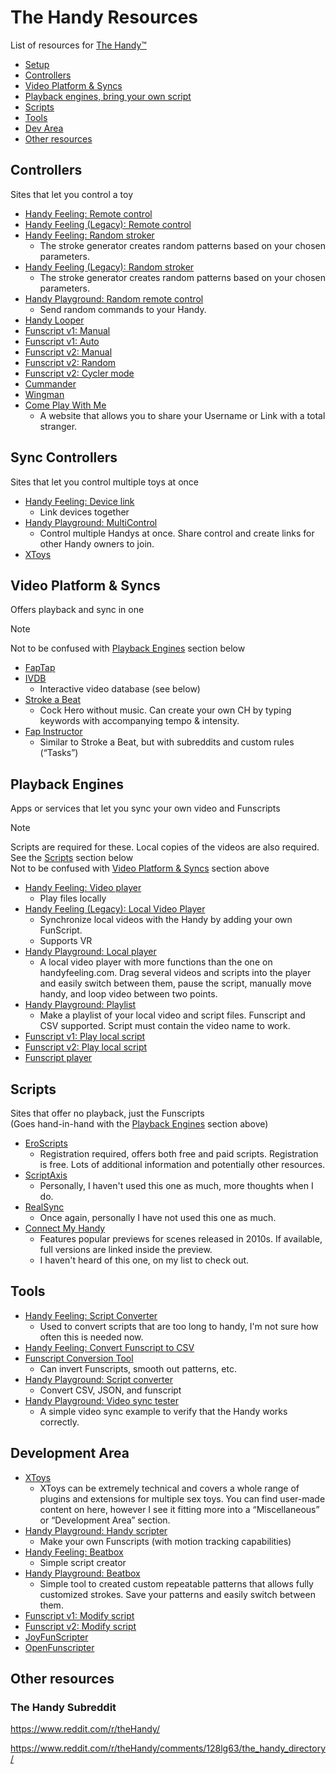 # The Handy Resources
List of resources for [The Handy™](https://www.thehandy.com/)
- [Setup](https://onboarding.handyfeeling.com/)
- [Controllers](#controllers)
- [Video Platform & Syncs](#video-platform--syncs)
- [Playback engines, bring your own script](#playback-engines)
- [Scripts](#scripts)
- [Tools](#tools)
- [Dev Area](#development-area)
- [Other resources](#other-resources)

## Controllers
Sites that let you control a toy
- [Handy Feeling: Remote control](https://new.handyfeeling.com/#/remote)
- [Handy Feeling (Legacy): Remote control](https://www.handyfeeling.com/remote)
- [Handy Feeling: Random stroker](https://new.handyfeeling.com/#/random-classic)
  - The stroke generator creates random patterns based on your chosen parameters.
- [Handy Feeling (Legacy): Random stroker](https://www.handyfeeling.com/random)
  - The stroke generator creates random patterns based on your chosen parameters.
- [Handy Playground: Random remote control](https://playground.handyfeeling.com/random/index.html)
  - Send random commands to your Handy.
- [Handy Looper](https://handylooper.pages.dev/)
- [Funscript v1: Manual](https://funscript.io/manual)
- [Funscript v1: Auto](https://funscript.io/auto)
- [Funscript v2: Manual](https://beta.funscript.io/app/manual)
- [Funscript v2: Random](https://beta.funscript.io/app/random)
- [Funscript v2: Cycler mode](https://beta.funscript.io/app/cycler)
- [Cummander](https://www.cummander.com/)
- [Wingman](https://wingman.theappstore.org/)
- [Come Play With Me](https://comeplaywithme.online/findpartner)
  - A website that allows you to share your Username or Link with a total stranger.

## Sync Controllers
Sites that let you control multiple toys at once
- [Handy Feeling: Device link](https://new.handyfeeling.com/#/link)
  - Link devices together
- [Handy Playground: MultiControl](https://playground.handyfeeling.com/channel/)
  - Control multiple Handys at once. Share control and create links for other Handy owners to join.
- [XToys](https://xtoys.app/)

## Video Platform & Syncs
Offers playback and sync in one
> [!NOTE]  
> Not to be confused with [Playback Engines](#playback-engines) section below
- [FapTap](https://faptap.net/)
- [IVDB](https://www.ivdb.io/#/videos)
  - Interactive video database (see below)
- [Stroke a Beat](https://www.strokeabeat.com/)
  - Cock Hero without music. Can create your own CH by typing keywords with accompanying tempo & intensity.
- [Fap Instructor](https://fapinstructor.com/)
  - Similar to Stroke a Beat, but with subreddits and custom rules (“Tasks”)

## Playback Engines
Apps or services that let you sync your own video and Funscripts
> [!NOTE]  
> Scripts are required for these. Local copies of the videos are also required.  
> See the [Scripts](#scripts) section below  
> Not to be confused with [Video Platform & Syncs](#video-platform--syncs) section above
- [Handy Feeling: Video player](https://new.handyfeeling.com/#/local)
  - Play files locally
- [Handy Feeling (Legacy): Local Video Player](https://www.handyfeeling.com/local-video)
  - Synchronize local videos with the Handy by adding your own FunScript. 
  - Supports VR
- [Handy Playground: Local player](https://playground.handyfeeling.com/localplayer/index.html)
  - A local video player with more functions than the one on handyfeeling.com. Drag several videos and scripts into the player and easily switch between them, pause the script, manually move handy, and loop video between two points.
- [Handy Playground: Playlist](https://playground.handyfeeling.com/playlist/index.html)
  - Make a playlist of your local video and script files. Funscript and CSV supported. Script must contain the video name to work.
- [Funscript v1: Play local script](https://funscript.io/play)
- [Funscript v2: Play local script](https://beta.funscript.io/app/play)
- [Funscript player](https://funscriptplayer.com/)

## Scripts
Sites that offer no playback, just the Funscripts  
(Goes hand-in-hand with the [Playback Engines](#playback-engines) section above)
- [EroScripts](https://discuss.eroscripts.com/)
  - Registration required, offers both free and paid scripts. Registration is free. Lots of additional information and potentially other resources.
- [ScriptAxis](https://scriptaxis.com/)
  - Personally, I haven't used this one as much, more thoughts when I do.
- [RealSync](https://realsync.us/collections/free-syncs)
  - Once again, personally I have not used this one as much.
- [Connect My Handy](https://www.connectmyhandy.com/)
  - Features popular previews for scenes released in 2010s. If available, full versions are linked inside the preview.
  - I haven't heard of this one, on my list to check out.

## Tools
- [Handy Feeling: Script Converter](https://playground.handyfeeling.com/scriptconverter/index.html)
  - Used to convert scripts that are too long to handy, I'm not sure how often this is needed now.
- [Handy Feeling: Convert Funscript to CSV](https://www.handyfeeling.com/convert-script)
- [Funscript Conversion Tool](https://xqueezeme.github.io/)
  - Can invert Funscripts, smooth out patterns, etc.
- [Handy Playground: Script converter](https://playground.handyfeeling.com/scriptconverter/index.html)
  - Convert CSV, JSON, and funscript
- [Handy Playground: Video sync tester](https://playground.handyfeeling.com/simple/index.html)
  - A simple video sync example to verify that the Handy works correctly.

## Development Area
- [XToys](https://xtoys.app/)
  - XToys can be extremely technical and covers a whole range of plugins and extensions for multiple sex toys. You can find user-made content on here, however I see it fitting more into a “Miscellaneous” or “Development Area” section.
- [Handy Playground: Handy scripter](https://playground.handyfeeling.com/scripter3/)
  - Make your own Funscripts (with motion tracking capabilities)
- [Handy Feeling: Beatbox](https://new.handyfeeling.com/#/beatbox)
  - Simple script creator
- [Handy Playground: Beatbox](https://playground.handyfeeling.com/beatboxv2/index.html)
  - Simple tool to created custom repeatable patterns that allows fully customized strokes. Save your patterns and easily switch between them.
- [Funscript v1: Modify script](https://funscript.io/modify)
- [Funscript v2: Modify script](https://beta.funscript.io/app/modify)
- [JoyFunScripter](https://discuss.eroscripts.com/t/joyfunscripter-0-13-1-make-your-own-scripts/2552)
- [OpenFunscripter](https://github.com/OpenFunscripter/OFS)

## Other resources
### The Handy Subreddit
https://www.reddit.com/r/theHandy/

https://www.reddit.com/r/theHandy/comments/128lg63/the_handy_directory/
